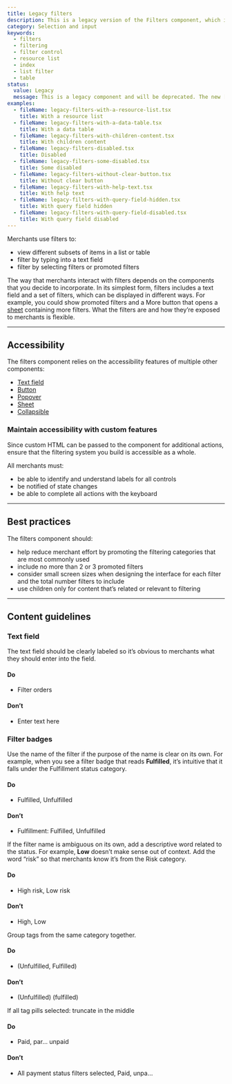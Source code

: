 ```yaml
---
title: Legacy filters
description: This is a legacy version of the Filters component, which is a composite component that filters the items of a list or table.
category: Selection and input
keywords:
  - filters
  - filtering
  - filter control
  - resource list
  - index
  - list filter
  - table
status:
  value: Legacy
  message: This is a legacy component and will be deprecated. The new [Filters component](/components/selection-and-input/filters) can be used as a standalone component, but is used primarily within the [IndexFilters](/components/selection-and-input/index-filters) for sorting and filtering IndexTables. Learn more about our [component lifecycles](/getting-started/components-lifecycle).
examples:
  - fileName: legacy-filters-with-a-resource-list.tsx
    title: With a resource list
  - fileName: legacy-filters-with-a-data-table.tsx
    title: With a data table
  - fileName: legacy-filters-with-children-content.tsx
    title: With children content
  - fileName: legacy-filters-disabled.tsx
    title: Disabled
  - fileName: legacy-filters-some-disabled.tsx
    title: Some disabled
  - fileName: legacy-filters-without-clear-button.tsx
    title: Without clear button
  - fileName: legacy-filters-with-help-text.tsx
    title: With help text
  - fileName: legacy-filters-with-query-field-hidden.tsx
    title: With query field hidden
  - fileName: legacy-filters-with-query-field-disabled.tsx
    title: With query field disabled
---
```


Merchants use filters to:

- view different subsets of items in a list or table
- filter by typing into a text field
- filter by selecting filters or promoted filters

The way that merchants interact with filters depends on the components that you decide to incorporate. In its simplest form, filters includes a text field and a set of filters, which can be displayed in different ways. For example, you could show promoted filters and a More button that opens a [sheet](https://polaris.shopify.com/components/deprecated/sheet) containing more filters. What the filters are and how they’re exposed to merchants is flexible.

---

## Accessibility

The filters component relies on the accessibility features of multiple other components:

- [Text field](https://polaris.shopify.com/components/selection-and-input/text-field)
- [Button](https://polaris.shopify.com/components/actions/button)
- [Popover](https://polaris.shopify.com/components/overlays/popover)
- [Sheet](https://polaris.shopify.com/components/deprecated/sheet)
- [Collapsible](https://polaris.shopify.com/components/collapsible)

### Maintain accessibility with custom features

Since custom HTML can be passed to the component for additional actions, ensure that the filtering system you build is accessible as a whole.

All merchants must:

- be able to identify and understand labels for all controls
- be notified of state changes
- be able to complete all actions with the keyboard

---

## Best practices

The filters component should:

- help reduce merchant effort by promoting the filtering categories that are most commonly used
- include no more than 2 or 3 promoted filters
- consider small screen sizes when designing the interface for each filter and the total number filters to include
- use children only for content that’s related or relevant to filtering

---

## Content guidelines

### Text field

The text field should be clearly labeled so it’s obvious to merchants what they should enter into the field.

<!-- dodont -->

#### Do

- Filter orders

#### Don’t

- Enter text here

<!-- end -->

### Filter badges

Use the name of the filter if the purpose of the name is clear on its own. For example, when you see a filter badge that reads **Fulfilled**, it’s intuitive that it falls under the Fulfillment status category.

<!-- dodont -->

#### Do

- Fulfilled, Unfulfilled

#### Don’t

- Fulfillment: Fulfilled, Unfulfilled

<!-- end -->

If the filter name is ambiguous on its own, add a descriptive word related to the status. For example, **Low** doesn’t make sense out of context. Add the word “risk” so that merchants know it’s from the Risk category.

<!-- dodont -->

#### Do

- High risk, Low risk

#### Don’t

- High, Low

<!-- end -->

Group tags from the same category together.

<!-- dodont -->

#### Do

- (Unfulfilled, Fulfilled)

#### Don’t

- (Unfulfilled) (fulfilled)

<!-- end -->

If all tag pills selected: truncate in the middle

<!-- dodont -->

#### Do

- Paid, par… unpaid

#### Don’t

- All payment status filters selected, Paid, unpa…

<!-- end -->
